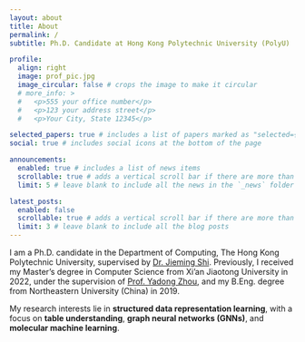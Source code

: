 ```yaml
---
layout: about
title: About
permalink: /
subtitle: Ph.D. Candidate at Hong Kong Polytechnic University (PolyU)

profile:
  align: right
  image: prof_pic.jpg
  image_circular: false # crops the image to make it circular
  # more_info: >
  #   <p>555 your office number</p>
  #   <p>123 your address street</p>
  #   <p>Your City, State 12345</p>

selected_papers: true # includes a list of papers marked as "selected={true}"
social: true # includes social icons at the bottom of the page

announcements:
  enabled: true # includes a list of news items
  scrollable: true # adds a vertical scroll bar if there are more than 3 news items
  limit: 5 # leave blank to include all the news in the `_news` folder

latest_posts:
  enabled: false
  scrollable: true # adds a vertical scroll bar if there are more than 3 new posts items
  limit: 3 # leave blank to include all the blog posts
---
```

<!-- Email: tommy-zh.ding@connect.polyu.hk -->

I am a Ph.D. candidate in the Department of Computing, The Hong Kong Polytechnic University, supervised by [Dr. Jieming Shi](https://www4.comp.polyu.edu.hk/~jiemshi/). Previously, I received my Master’s degree in Computer Science from Xi’an Jiaotong University in 2022, under the supervision of [Prof. Yadong Zhou](https://gr.xjtu.edu.cn/web/ydzhou), and my B.Eng. degree from Northeastern University (China) in 2019.

My research interests lie in **structured data representation learning**, with a focus on **table understanding**, **graph neural networks (GNNs)**, and **molecular machine learning**.